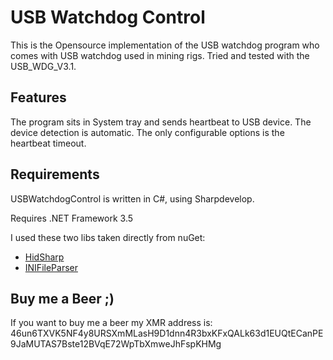 ﻿# USB Watchdog Control

This is the Opensource implementation of the USB watchdog program who comes with USB watchdog used in mining rigs.
Tried and tested with the USB_WDG_V3.1.

## Features
The program sits in System tray and sends heartbeat to USB device. The device detection is automatic. The only configurable options is the heartbeat timeout.  

## Requirements
USBWatchdogControl is written in C#, using Sharpdevelop.

Requires .NET Framework 3.5

I used these two libs taken directly from nuGet: 
* [HidSharp](https://www.zer7.com/software/hidsharp)
* [INIFileParser](https://github.com/rickyah/ini-parser)

## Buy me a Beer ;)
If you want to buy me a beer my XMR address is: 46un6TXVK5NF4y8URSXmMLasH9D1dnn4R3bxKFxQALk63d1EUQtECanPE9JaMUTAS7Bste12BVqE72WpTbXmweJhFspKHMg